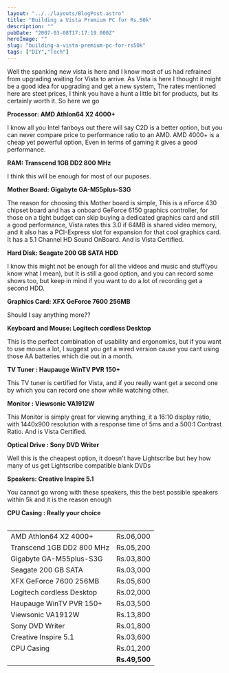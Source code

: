 ```yaml
---
layout: "../../layouts/BlogPost.astro"
title: "Building a Vista Premium PC for Rs.50k"
description: ""
pubDate: "2007-03-08T17:17:19.000Z"
heroImage: ""
slug: "building-a-vista-premium-pc-for-rs50k"
tags: ["DIY","Tech"]
---
```


Well the spanking new vista is here and I know most of us had refrained from upgrading waiting for Vista to arrive. As Vista is here I thought it might be a good idea for upgrading and get a new system, The rates mentioned here are steet prices, I think you have a hunt a little bit for products, but its certainly worth it. So here we go

**Processor: AMD Athlon64 X2 4000+**

I know all you Intel fanboys out there will say C2D is a better option, but you can never compare price to performance ratio to an AMD. AMD 4000+ is a cheap yet powerful option, Even in terms of gaming it gives a good performance.

<strong>RAM: Transcend 1GB DD2 800 MHz
</strong>

I think this will be enough for most of our puposes.

<strong>Mother Board: Gigabyte GA-M55plus-S3G
</strong>

The reason for choosing this Mother board is simple, This is a nForce 430 chipset board and has a onboard GeForce 6150 graphics controller, for those on a tight budget can skip buying a dedicated graphics card and still a good performance, Vista rates this 3.0 if 64MB is shared video memory, and it also has a PCI-Express slot for expansion for that cool graphics card. It has a 5.1 Channel HD Sound OnBoard. And is Vista Certified.

<strong>Hard Disk: Seagate 200 GB SATA HDD
</strong>

I know this might not be enough for all the videos and music and stuff(you know what I mean), but It is still a good option, and you can record some shows too, but keep in mind if you want to do a lot of recording get a second HDD.

<strong>Graphics Card: XFX GeForce 7600 256MB
</strong>

Should I say anything more??

<strong>Keyboard and Mouse: Logitech cordless Desktop
</strong>

This is the perfect combination of usability and ergonomics, but if you want to use mouse a lot, I suggest you get a wired version cause you cant using those AA batteries which die out in a month.

<strong>TV Tuner :  Haupauge WinTV PVR 150+
</strong>

This TV tuner is certified for Vista, and if you really want get a second one by which you can record one show while watching other.

<strong>Monitor : Viewsonic VA1912W
</strong>

This Monitor is simply great for viewing anything, it a 16:10 display ratio, with 1440x900 resolution with a response time of 5ms and a 500:1 Contrast Ratio. And is Vista Certified.

<strong>Optical Drive : Sony DVD Writer
</strong>

Well this is the cheapest option, it doesn't have Lightscribe but hey how many of us get Lightscribe compatible blank DVDs

<strong>Speakers: Creative Inspire 5.1
</strong>

You cannot go wrong with these speakers, this the best possible speakers within 5k and it is the reason enough

<strong>CPU Casing : Really your choice
</strong>
<br/>
<br/>
<table style="border-collapse:collapse;">
<tbody>
<tr>
<td>AMD Athlon64 X2 4000+</td>
<td>Rs.06,000</td>
</tr>
<tr>
<td>Transcend 1GB DD2 800 MHz</td>
<td>Rs.05,200</td>
</tr>
<tr>
<td >Gigabyte GA-M55plus-S3G</td>
<td>Rs.03,800</td>
</tr>
<tr>
<td >Seagate 200 GB SATA</td>
<td >Rs.03,000</td>
</tr>
<tr>
<td >XFX GeForce 7600 256MB</td>
<td >Rs.05,600</td>
</tr>
<tr>
<td >Logitech cordless Desktop</td>
<td >Rs.02,000</td>
</tr>
<tr>
<td >Haupauge WinTV PVR 150+</td>
<td >Rs.03,500</td>
</tr>
<tr>
<td >Viewsonic VA1912W</td>
<td >Rs.13,800</td>
</tr>
<tr>
<td >Sony DVD Writer</td>
<td >Rs.01,800</td>
</tr>
<tr>
<td >Creative Inspire 5.1</td>
<td >Rs.03,600</td>
</tr>
<tr>
<td >CPU Casing</td>
<td >Rs.01,200</td>
</tr>
<tr>
<td ></td>
<td><b>Rs.49,500</b></td>
</tr>
</tbody></table>
